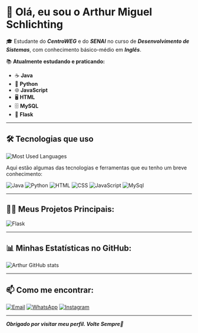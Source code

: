 # 👋 **Olá, eu sou o Arthur Miguel Schlichting**

🎓 Estudante do **_CentroWEG_** e do **_SENAI_** no curso de **_Desenvolvimento de Sistemas_**, com conhecimento básico-médio em **_Inglês_**.

📚 **Atualmente estudando e praticando:**
- ☕ **Java**
- 🐍 **Python**
- 🌐 **JavaScript**
- 🖥️ **HTML**
- 🗄️ **MySQL**
- 🐍 **Flask**

---

## 🛠 **Tecnologias que uso**

![Most Used Languages](https://github-readme-stats.vercel.app/api/top-langs/?username=arthurSchgg&layout=compact&theme=radical)

Aqui estão algumas das tecnologias e ferramentas que eu tenho um breve conhecimento:

![Java](https://img.shields.io/badge/Java-ED8B00?style=for-the-badge&logo=java&logoColor=white)
![Python](https://img.shields.io/badge/Python-3776AB?style=for-the-badge&logo=python&logoColor=white)
![HTML](https://img.shields.io/badge/HTML-FF0000?style=for-the-badge&logo=html5&logoColor=black)
![CSS](https://img.shields.io/badge/CSS-1572B6?style=for-the-badge&logo=css3&logoColor=white)
![JavaScript](https://img.shields.io/badge/JavaScript-F7DF1E?style=for-the-badge&logo=javascript&logoColor=black)
![MySql](https://img.shields.io/badge/Mysql-4169E1?style=for-the-badge&logo=mysql&logoColor=black)

---

## 🧑‍💻 **Meus Projetos Principais:**

![Flask](https://github-readme-stats.vercel.app/api/pin/?username=arthurSchgg&repo=Flask&theme=dracula)

---

## 📊 **Minhas Estatísticas no GitHub:**

![Arthur GitHub stats](https://github-readme-stats.vercel.app/api?username=arthurSchgg&show_icons=true&theme=dracula)

---

## 📫 **Como me encontrar:**

[![Email](https://img.icons8.com/ios-glyphs/30/000000/new-post.png)](mailto:arthurms2904@gmail.com)
[![WhatsApp](https://img.icons8.com/ios-glyphs/30/000000/whatsapp.png)](https://wa.me/5547997695223)
[![Instagram](https://img.icons8.com/ios-glyphs/30/000000/instagram-new.png)](https://www.instagram.com/_thursch/)

---

**_Obrigado por visitar meu perfil. Volte Sempre🙏_**
